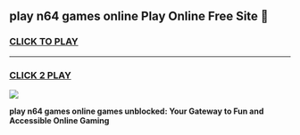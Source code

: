 
## play n64 games online Play Online Free Site 👋
<h3>
<a href="https://download.freeplayer.one?title=play_n64_games_online&ref=21F">CLICK TO PLAY</a></h3>
<hr>

<h3>
<a href="https://download.freeplayer.one?title=play_n64_games_online&ref=21F">CLICK 2 PLAY</a>
  
</h3>

<a href="https://download.freeplayer.one?title=play_n64_games_online&ref=21F"><img src="https://cdnb.artstation.com/p/assets/images/images/032/539/853/original/anto-thomas-button-gif.gif"></a>


**play n64 games online games unblocked: Your Gateway to Fun and Accessible Online Gaming**
